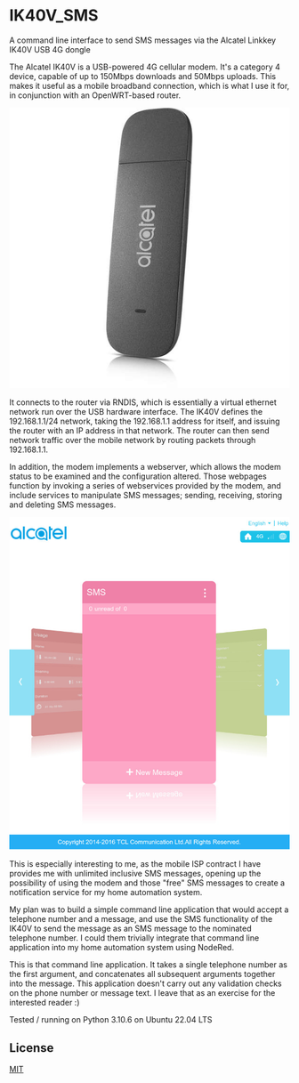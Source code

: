# IK40V_SMS
A command line interface to send SMS messages via the Alcatel Linkkey IK40V USB 4G dongle

The Alcatel IK40V is a USB-powered 4G cellular modem. It's a category 4 device, capable of up to 150Mbps downloads and 50Mbps uploads. This makes it useful as a mobile broadband connection, which is what I use it for, in conjunction with an OpenWRT-based router.

![ik40v](./ik40.jpg)

It connects to the router via RNDIS, which is essentially a virtual ethernet network run over the USB hardware interface. The IK40V defines the 192.168.1.1/24 network, taking the 192.168.1.1 address for itself, and issuing the router with an IP address in that network. The router can then send network traffic over the mobile network by routing packets through 192.168.1.1.

In addition, the modem implements a webserver, which allows the modem status to be examined and the configuration altered. Those webpages function by invoking a series of webservices provided by the modem, and include services to manipulate SMS messages; sending, receiving, storing and deleting SMS messages.

![sms](./sms.jpg)

This is especially interesting to me, as the mobile ISP contract I have provides me with unlimited inclusive SMS messages, opening up the possibility of using the modem and those "free" SMS messages to create a notification service for my home automation system. 

My plan was to build a simple command line application that would accept a telephone number and a message, and use the SMS functionality of the IK40V to send the message as an SMS message to the nominated telephone number. I could them trivially integrate that command line application into my home automation system using NodeRed.

This is that command line application. It takes a single telephone number as the first argument, and concatenates all subsequent arguments together into the message. This application doesn't carry out any validation checks on the phone number or message text. I leave that as an exercise for the interested reader :)

Tested / running on Python 3.10.6 on Ubuntu 22.04 LTS

## License

[MIT](./LICENSE)
